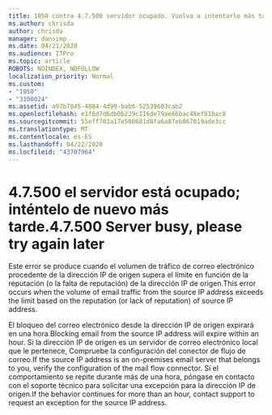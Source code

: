 ```yaml
---
title: 1050 contra 4.7.500 servidor ocupado. Vuelva a intentarlo más tarde desde [XXX.XXX.XXX.XXX]
ms.author: chrisda
author: chrisda
manager: dansimp
ms.date: 04/21/2020
ms.audience: ITPro
ms.topic: article
ROBOTS: NOINDEX, NOFOLLOW
localization_priority: Normal
ms.custom:
- "1050"
- "3100024"
ms.assetid: a97b7845-4884-4d99-bab6-52539603cab2
ms.openlocfilehash: e1f6d7d6db0b229c116de79ae66bac48ef81bac8
ms.sourcegitcommit: 55eff703a17e500681d8fa6a87eb067019ade3cc
ms.translationtype: MT
ms.contentlocale: es-ES
ms.lasthandoff: 04/22/2020
ms.locfileid: "43707964"
---
```

# <a name="47500-server-busy-please-try-again-later"></a><span data-ttu-id="803d2-103">4.7.500 el servidor está ocupado; inténtelo de nuevo más tarde.</span><span class="sxs-lookup"><span data-stu-id="803d2-103">4.7.500 Server busy, please try again later</span></span>

<span data-ttu-id="803d2-104">Este error se produce cuando el volumen de tráfico de correo electrónico procedente de la dirección IP de origen supera el límite en función de la reputación (o la falta de reputación) de la dirección IP de origen.</span><span class="sxs-lookup"><span data-stu-id="803d2-104">This error occurs when the volume of email traffic from the source IP address exceeds the limit based on the reputation (or lack of reputation) of source IP address.</span></span>

<span data-ttu-id="803d2-105">El bloqueo del correo electrónico desde la dirección IP de origen expirará en una hora.</span><span class="sxs-lookup"><span data-stu-id="803d2-105">Blocking email from the source IP address will expire within an hour.</span></span> <span data-ttu-id="803d2-106">Si la dirección IP de origen es un servidor de correo electrónico local que le pertenece, Compruebe la configuración del conector de flujo de correo.</span><span class="sxs-lookup"><span data-stu-id="803d2-106">If the source IP address is an on-premises email server that belongs to you, verify the configuration of the mail flow connector.</span></span> <span data-ttu-id="803d2-107">Si el comportamiento se repite durante más de una hora, póngase en contacto con el soporte técnico para solicitar una excepción para la dirección IP de origen.</span><span class="sxs-lookup"><span data-stu-id="803d2-107">If the behavior continues for more than an hour, contact support to request an exception for the source IP address.</span></span>
